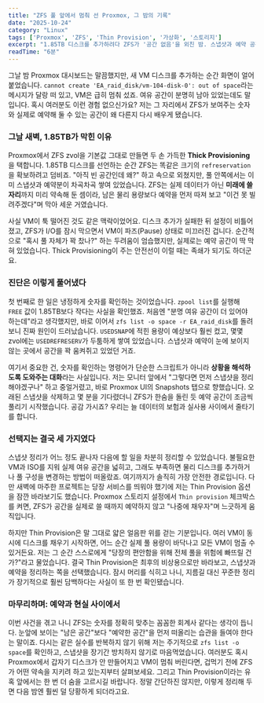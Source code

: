 ```yaml
---
title: "ZFS 풀 앞에서 멈춰 선 Proxmox, 그 밤의 기록"
date: "2025-10-24"
category: "Linux"
tags: ['Proxmox', 'ZFS', 'Thin Provision', '가상화', '스토리지']
excerpt: "1.85TB 디스크를 추가하려다 ZFS가 '공간 없음'을 외친 밤. 스냅샷과 예약 공간 사이에서 배운 얇은 줄타기 경험담"
readTime: "6분"
---
```


그날 밤 Proxmox 대시보드는 말끔했지만, 새 VM 디스크를 추가하는 순간 화면이 얼어붙었습니다. `cannot create 'EA_raid_disk/vm-104-disk-0': out of space`라는 메시지가 달랑 떠 있고, VM은 급히 멈춰 섰죠. 여유 공간이 분명히 남아 있었는데도 말입니다. 혹시 여러분도 이런 경험 없으신가요? 저는 그 자리에서 ZFS가 보여주는 숫자와 실제로 예약해 둘 수 있는 공간이 왜 다른지 다시 배우게 됐습니다.

### 그날 새벽, 1.85TB가 막힌 이유

Proxmox에서 ZFS zvol을 기본값 그대로 만들면 두 손 가득한 **Thick Provisioning**을 택합니다. 1.85TB 디스크를 선언하는 순간 ZFS는 똑같은 크기의 `refreservation`을 확보하려고 덤비죠. "아직 빈 공간인데 왜?" 하고 속으로 외쳤지만, 풀 안쪽에서는 이미 스냅샷과 예약분이 차곡차곡 쌓여 있었습니다. ZFS는 실제 데이터가 아닌 **미래에 쓸 자리**까지 미리 약속해 둔 셈이라, 남은 물리 용량보다 예약을 먼저 따져 보고 "이건 못 빌려주겠다"며 막아 세운 거였습니다.

사실 VM이 툭 떨어진 것도 같은 맥락이었어요. 디스크 추가가 실패한 뒤 설정이 비틀어졌고, ZFS가 I/O를 잠시 막으면서 VM이 파즈(Pause) 상태로 미끄러진 겁니다. 순간적으로 "혹시 풀 자체가 꽉 찼나?" 하는 두려움이 엄습했지만, 실제로는 예약 공간이 딱 막혀 있었습니다. Thick Provisioning이 주는 안전선이 이럴 때는 족쇄가 되기도 하더군요.

### 진단은 이렇게 풀어냈다

첫 번째로 한 일은 냉정하게 숫자를 확인하는 것이었습니다. `zpool list`를 실행해 `FREE` 값이 1.85TB보다 작다는 사실을 확인했죠. 처음엔 "분명 여유 공간이 더 있어야 하는데"라고 생각했지만, 바로 이어서 `zfs list -o space -r EA_raid_disk`를 돌려 보니 진짜 원인이 드러났습니다. `USEDSNAP`에 적힌 용량이 예상보다 훨씬 컸고, 몇몇 zvol에는 `USEDREFRESERV`가 두툼하게 쌓여 있었습니다. 스냅샷과 예약이 눈에 보이지 않는 곳에서 공간을 꽉 움켜쥐고 있었던 거죠.

여기서 중요한 건, 숫자를 확인하는 명령어가 단순한 스크립트가 아니라 **상황을 해석하도록 도와주는 대화**라는 사실입니다. 저는 모니터 앞에서 "그렇다면 먼저 스냅샷을 정리해야겠구나" 하고 중얼거렸고, 바로 Proxmox UI의 Snapshots 탭으로 향했습니다. 오래된 스냅샷을 삭제하고 몇 분을 기다렸더니 ZFS가 한숨을 돌린 듯 예약 공간이 조금씩 풀리기 시작했습니다. 공감 가시죠? 우리는 늘 데이터의 보험과 실사용 사이에서 줄타기를 합니다.

### 선택지는 결국 세 가지였다

스냅샷 정리가 어느 정도 끝나자 다음에 할 일을 차분히 정리할 수 있었습니다. 불필요한 VM과 ISO를 지워 실제 여유 공간을 넓히고, 그래도 부족하면 물리 디스크를 추가하거나 풀 구성을 변경하는 방법이 떠올랐죠. 여기까지가 솔직히 가장 안전한 경로입니다. 다만 새벽에 마주한 프로젝트는 당장 서비스를 띄워야 했기에 저는 Thin Provision 옵션을 잠깐 바라보기도 했습니다. Proxmox 스토리지 설정에서 `Thin provision` 체크박스를 켜면, ZFS가 공간을 실제로 쓸 때까지 예약하지 않고 "나중에 채우자"며 느긋하게 움직입니다.

하지만 Thin Provision은 말 그대로 얇은 얼음판 위를 걷는 기분입니다. 여러 VM이 동시에 디스크를 채우기 시작하면, 어느 순간 실제 풀 용량이 바닥나고 모든 VM이 멈출 수 있거든요. 저는 그 순간 스스로에게 "당장의 편안함을 위해 전체 풀을 위험에 빠뜨릴 건가?"라고 물었습니다. 결국 Thin Provision은 최후의 비상용으로만 바라보고, 스냅샷과 예약을 정리하는 쪽을 선택했습니다. 잠시 머리를 식히고 나니, 지름길 대신 꾸준한 정리가 장기적으로 훨씬 담백하다는 사실이 또 한 번 확인됐습니다.

### 마무리하며: 예약과 현실 사이에서

이번 사건을 겪고 나니 ZFS는 숫자를 정확히 맞추는 꼼꼼한 회계사 같다는 생각이 듭니다. 눈앞에 보이는 "남은 공간"보다 "예약한 공간"을 먼저 떠올리는 습관을 들여야 한다는 말이죠. 다시는 같은 실수를 반복하지 않기 위해 저는 주기적으로 `zfs list -o space`를 확인하고, 스냅샷을 장기간 방치하지 않기로 마음먹었습니다. 여러분도 혹시 Proxmox에서 갑자기 디스크가 안 만들어지고 VM이 멈춰 버린다면, 겁먹기 전에 ZFS가 어떤 약속을 지키려 하고 있는지부터 살펴보세요. 그리고 Thin Provision이라는 유혹 앞에서는 한 번 더 숨을 고르시길 바랍니다. 정말 간단하진 않지만, 이렇게 정리해 두면 다음 밤엔 훨씬 덜 당황하게 되더라고요.